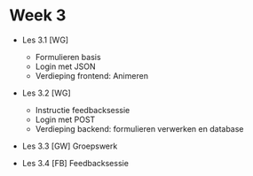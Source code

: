 # Week 3

- Les 3.1 [WG]

  - Formulieren basis
  - Login met JSON
  - Verdieping frontend: Animeren

- Les 3.2 [WG]

  - Instructie feedbacksessie
  - Login met POST
  - Verdieping backend: formulieren verwerken en database

- Les 3.3 [GW] Groepswerk
- Les 3.4 [FB] Feedbacksessie
